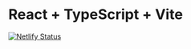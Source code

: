 # React + TypeScript + Vite

[![Netlify Status](https://api.netlify.com/api/v1/badges/9f95ae69-bb6a-4e82-9f39-019a05b336d4/deploy-status)](https://app.netlify.com/sites/fcc-markdownpreview/deploys)















 